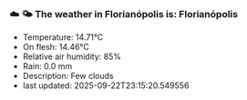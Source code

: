 ### ☁️ 🌤️  The weather in Florianópolis is: Florianópolis

- Temperature: 14.71°C
- On flesh: 14.46°C
- Relative air humidity: 85%
- Rain: 0.0 mm
- Description: Few clouds
- last updated: 2025-09-22T23:15:20.549556
